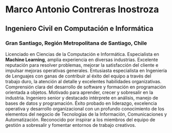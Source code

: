 # Marco Antonio Contreras Inostroza
## Ingeniero Civil en Computación e Informática
### Gran Santiago, Región Metropolitana de Santiago, Chile

Licenciado en Ciencias de la Computación e Informática. Especialista en **Machine Learning**, amplia experiencia en diversas industrias. Excelente reputación para resolver problemas, mejorar la satisfacción del cliente e impulsar mejoras operativas generales. Entusiasta especialista en Ingeniería de Lenguajes con ganas de contribuir al éxito del equipo a través del trabajo duro, la atención al detalle y excelentes habilidades organizativas. Comprensión clara del desarrollo de software y formación en programación orientada a objetos. Motivado para aprender, crecer y sobresalir en la industria. Ingeniero senior y destacado intérprete en análisis, manejo de bases de datos y programación. Éxito probado en liderazgo, excelencia operativa y desarrollo organizacional con un profundo conocimiento de los elementos del negocio de Tecnologías de la Información, Comunicaciones y Automatización. Reconocido por inspirar a los miembros del equipo de gestión a sobresalir y fomentar entornos de trabajo creativos.
